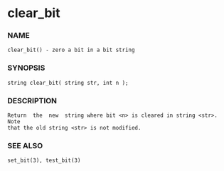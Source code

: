# clear_bit

### NAME

    clear_bit() - zero a bit in a bit string

### SYNOPSIS

    string clear_bit( string str, int n );

### DESCRIPTION

    Return  the  new  string where bit <n> is cleared in string <str>. Note
    that the old string <str> is not modified.

### SEE ALSO

    set_bit(3), test_bit(3)

